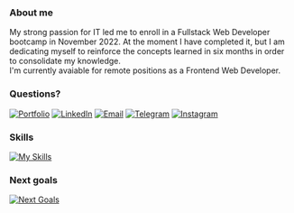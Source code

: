 ### About me
My strong passion for IT led me to enroll in a Fullstack Web Developer bootcamp in November 2022. At the moment I have completed it, but I am dedicating myself to reinforce the concepts learned in six months in order to consolidate my knowledge.  
I'm currently avaiable for remote positions as a Frontend Web Developer.
### Questions?
[![Portfolio](https://img.shields.io/badge/Portfolio-%2300A98F.svg?logo=adafruit&logoColor=white)](https://giaxup.github.io/portfolio/)
[![LinkedIn](https://img.shields.io/badge/LinkedIn-%230077B5.svg?logo=linkedin&logoColor=white)](https://www.linkedin.com/in/giacomo-della-peruta/)
[![Email](https://img.shields.io/badge/Email-%232CA01C.svg?logo=maildotru&logoColor=white)](mailto:giaxup@live.it)
[![Telegram](https://img.shields.io/badge/Telegram-%2326A5E4.svg?logo=Telegram&logoColor=white)](https://www.t.me/Giacs)
[![Instagram](https://img.shields.io/badge/Instagram-%23E4405F.svg?logo=Instagram&logoColor=white)](https://instagram.com/Giacs)

### Skills
[![My Skills](https://skillicons.dev/icons?i=bootstrap,css,discord,eclipse,git,github,html,java,js,mysql,nodejs,ps,postgres,postman,react,redux,sass,spring,tailwind,ts,vscode)](https://skillicons.dev)

### Next goals
[![Next Goals](https://skillicons.dev/icons?i=angular,cs,nextjs)](https://skillicons.dev)
